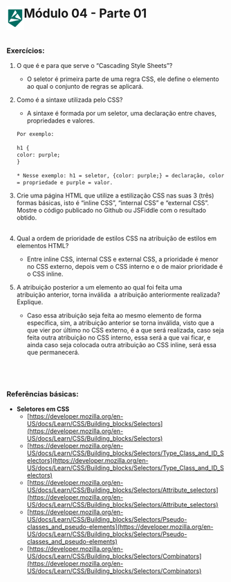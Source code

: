 <div display="flex">
    <img src="../assets/imgs/alpha-logo.png" width="40px" align="left"/>
    <h1>Módulo 04 - Parte 01</h1>
</div>

&nbsp;
### Exercícios:

1. O que é e para que serve o “Cascading Style Sheets”?
    - O seletor é primeira parte de uma regra CSS, ele define o elemento ao qual o conjunto de regras se aplicará.

1. Como é a sintaxe utilizada pelo CSS?
    - A sintaxe é formada por um seletor, uma declaração entre chaves, propriedades e valores.

    ```
    Por exemplo:

    h1 {
    color: purple;
    }

    * Nesse exemplo: h1 = seletor, {color: purple;} = declaração, color = propriedade e purple = valor.
    ```

1. Crie uma página HTML que utilize a estilização CSS nas suas 3 (três) formas básicas, isto é “inline CSS”, “internal CSS” e “external CSS”.  Mostre o código publicado no Github ou JSFiddle com o resultado obtido. <br><br>

3. Qual a ordem de prioridade de estilos CSS na atribuição de estilos em elementos HTML?
    - Entre inline CSS, internal CSS e external CSS, a prioridade é menor no CSS externo, depois vem o CSS interno e o de maior prioridade é o CSS inline.

1. A atribuição posterior a um elemento ao qual foi feita uma atribuição anterior, torna inválida  a atribuição anteriormente realizada? Explique.
    - Caso essa atribuição seja feita ao mesmo elemento de forma especifica, sim, a atribuição anterior se torna inválida, visto que a que vier por último no CSS externo, é a que será realizada, caso seja feita outra atribuição no CSS interno, essa será a que vai ficar, e ainda caso seja colocada outra atribuição ao CSS inline, será essa que permanecerá.

&nbsp;
---

### Referências básicas:

- **Seletores em CSS**
    - [https://developer.mozilla.org/en-US/docs/Learn/CSS/Building_blocks/Selectors](https://developer.mozilla.org/en-US/docs/Learn/CSS/Building_blocks/Selectors)
    - [https://developer.mozilla.org/en-US/docs/Learn/CSS/Building_blocks/Selectors/Type_Class_and_ID_Selectors](https://developer.mozilla.org/en-US/docs/Learn/CSS/Building_blocks/Selectors/Type_Class_and_ID_Selectors)
    - [https://developer.mozilla.org/en-US/docs/Learn/CSS/Building_blocks/Selectors/Attribute_selectors](https://developer.mozilla.org/en-US/docs/Learn/CSS/Building_blocks/Selectors/Attribute_selectors)
    - [https://developer.mozilla.org/en-US/docs/Learn/CSS/Building_blocks/Selectors/Pseudo-classes_and_pseudo-elements](https://developer.mozilla.org/en-US/docs/Learn/CSS/Building_blocks/Selectors/Pseudo-classes_and_pseudo-elements)
    - [https://developer.mozilla.org/en-US/docs/Learn/CSS/Building_blocks/Selectors/Combinators](https://developer.mozilla.org/en-US/docs/Learn/CSS/Building_blocks/Selectors/Combinators)